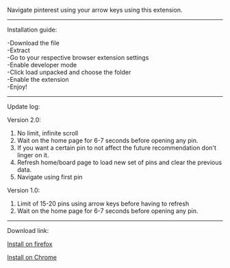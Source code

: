 Navigate pinterest using your arrow keys using this extension.

<hr>

Installation guide:

-Download the file <br>
-Extract <br>
-Go to your respective browser extension settings <br> 
-Enable developer mode <br>
-Click load unpacked and choose the folder <br> 
-Enable the extension <br>
-Enjoy!<br>

<hr>

Update log:

Version 2.0:
1. No limit, infinite scroll
2. Wait on the home page for 6-7 seconds before opening any pin.
3. If you want a certain pin to not affect the future recommendation don't linger on it.
4. Refresh home/board page to load new set of pins and clear the previous data.
5. Navigate using first pin

Version 1.0:

1. Limit of 15-20 pins using arrow keys before having to refresh
2. Wait on the home page for 6-7 seconds before opening any pin.

<hr>

Download link:

<a href="https://addons.mozilla.org/en-GB/firefox/addon/pinterest-arrow-navigation/">Install on firefox<a/>  <br>


<a href="https://chromewebstore.google.com/detail/pinterest-arrow-navigatio/">Install on Chrome<a/>
